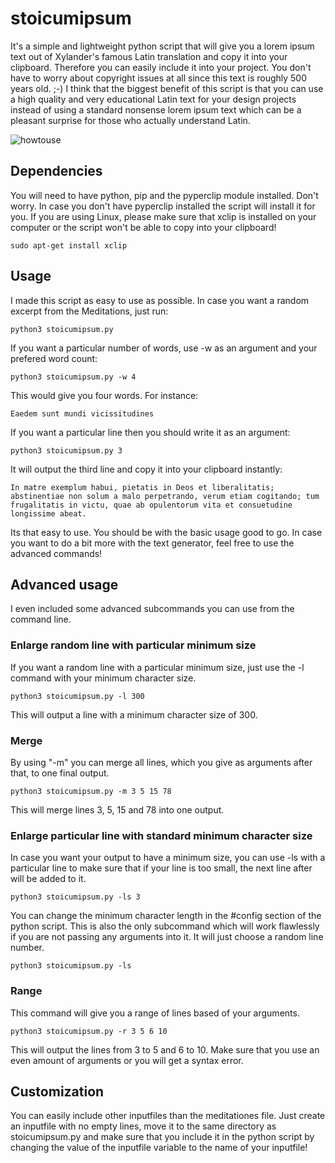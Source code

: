 # stoicumipsum
It's a simple and lightweight python script that will give you a lorem ipsum text out of Xylander's famous Latin translation and copy it into your clipboard. Therefore you can easily include it into your project. You don't have to worry about copyright issues at all since this text is roughly 500 years old. ;-)
I think that the biggest benefit of this script is that you can use a high quality and very educational Latin text for your design projects instead of using a standard nonsense lorem ipsum text which can be a pleasant surprise for those who actually understand Latin.

![howtouse](https://i.imgur.com/tvqBrNa.gif)
## Dependencies
You will need to have python, pip and the pyperclip module installed.
Don't worry. In case you don't have pyperclip installed the script will install it for you.
If you are using Linux, please make sure that xclip is installed on your computer or the script won't be able to copy into your clipboard!
```
sudo apt-get install xclip
```
## Usage
I made this script as easy to use as possible. In case you want a random excerpt from the Meditations, just run:
```
python3 stoicumipsum.py
```
If you want a particular number of words, use -w as an argument and your prefered word count:
```
python3 stoicumipsum.py -w 4
```
This would give you four words. For instance:
```
Eaedem sunt mundi vicissitudines
```
If you want a particular line then you should write it as an argument:
```
python3 stoicumipsum.py 3
```
It will output the third line and copy it into your clipboard instantly:
```
In matre exemplum habui, pietatis in Deos et liberalitatis; abstinentiae non solum a malo perpetrando, verum etiam cogitando; tum frugalitatis in victu, quae ab opulentorum vita et consuetudine longissime abeat.
```
Its that easy to use. You should be with the basic usage good to go. In case you want to do a bit more with the text generator, feel free to use the advanced commands!
## Advanced usage
I even included some advanced subcommands you can use from the command line.
### Enlarge random line with particular minimum size
If you want a random line with a particular minimum size, just use the -l command with your minimum character size.
```
python3 stoicumipsum.py -l 300
```
This will output a line with a minimum character size of 300.
### Merge
By using "-m" you can merge all lines, which you give as arguments after that, to one final output.
```
python3 stoicumipsum.py -m 3 5 15 78
```
This will merge lines 3, 5, 15 and 78 into one output.
### Enlarge particular line with standard minimum character size
In case you want your output to have a minimum size, you can use -ls with a particular line to make sure that if your line is too small, the next line after will be added to it.
```
python3 stoicumipsum.py -ls 3
```
You can change the minimum character length in the #config section of the python script. 
This is also the only subcommand which will work flawlessly if you are not passing any arguments into it. It will just choose a random line number.
```
python3 stoicumipsum.py -ls
```
### Range
This command will give you a range of lines based of your arguments.
```
python3 stoicumipsum.py -r 3 5 6 10
```
This will output the lines from 3 to 5 and 6 to 10.
Make sure that you use an even amount of arguments or you will get a syntax error.

## Customization
You can easily include other inputfiles than the meditationes file. Just create an inputfile with no empty lines, move it to the same directory as stoicumipsum.py and make sure that you include it in the python script by changing the value of the inputfile variable to the name of your inputfile!
